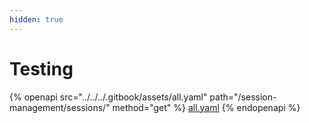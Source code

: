 ```yaml
---
hidden: true
---
```


# Testing

{% openapi src="../../../.gitbook/assets/all.yaml" path="/session-management/sessions/" method="get" %}
[all.yaml](../../../.gitbook/assets/all.yaml)
{% endopenapi %}

